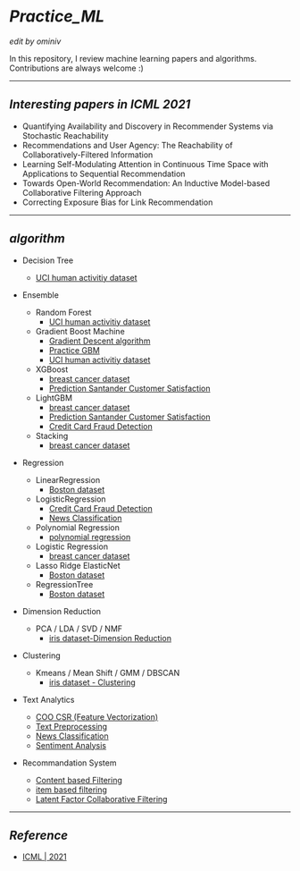 # *Practice_ML*
*edit by ominiv*

In this repository, I review machine learning papers and algorithms.<br>Contributions are always welcome :)

---
## *Interesting papers in ICML 2021* 
- Quantifying Availability and Discovery in Recommender Systems via Stochastic Reachability 
- Recommendations and User Agency: The Reachability of Collaboratively-Filtered Information
- Learning Self-Modulating Attention in Continuous Time Space with Applications to Sequential Recommendation
- Towards Open-World Recommendation: An Inductive Model-based Collaborative Filtering Approach
- Correcting Exposure Bias for Link Recommendation

---
## *algorithm*
- Decision Tree
   - [UCI human activitiy dataset](https://github.com/ominiv/Practice_ML/blob/master/Practice/UCI_Human_activity_dataset.ipynb)
- Ensemble
   - Random Forest
      - [UCI human activitiy dataset](https://github.com/ominiv/Practice_ML/blob/master/Practice/UCI_Human_activity_dataset.ipynb)
   - Gradient Boost Machine
      - [Gradient Descent algorithm](https://github.com/ominiv/Practice_ML/blob/master/Practice/Gradient%20Descent.ipynb)
      - [Practice GBM](https://github.com/ominiv/Practice_ML/blob/master/Practice/Practice%20GBM.ipynb)
      - [UCI human activitiy dataset](https://github.com/ominiv/Practice_ML/blob/master/Practice/UCI_Human_activity_dataset.ipynb)
   - XGBoost
      - [breast cancer dataset](https://github.com/ominiv/Practice_ML/blob/master/Practice/breast%20cancer%20dataset.ipynb)
      - [Prediction Santander Customer Satisfaction](https://github.com/ominiv/Practice_ML/blob/master/Practice/prediction-santander-customer-satisfaction.ipynb)
   - LightGBM
      - [breast cancer dataset](https://github.com/ominiv/Practice_ML/blob/master/Practice/breast%20cancer%20dataset.ipynb)
      - [Prediction Santander Customer Satisfaction](https://github.com/ominiv/Practice_ML/blob/master/Practice/prediction-santander-customer-satisfaction.ipynb)
      - [Credit Card Fraud Detection](https://github.com/ominiv/Practice_ML/blob/master/Practice/credit-card-fraud-detection.ipynb)
   - Stacking
      - [breast cancer dataset](https://github.com/ominiv/Practice_ML/blob/master/Practice/breast%20cancer%20dataset.ipynb)

- Regression
   - LinearRegression
      - [Boston dataset](https://github.com/ominiv/Practice_ML/blob/master/Practice/boston%20dataset.ipynb)
   - LogisticRegression
      - [Credit Card Fraud Detection](https://github.com/ominiv/Practice_ML/blob/master/Practice/credit-card-fraud-detection.ipynb)
      - [News Classification](https://github.com/ominiv/Practice_ML/blob/master/Practice/News_Classification.ipynb)
   - Polynomial Regression
      - [polynomial regression](https://github.com/ominiv/Practice_ML/blob/master/Practice/polynomial%20regression.ipynb)
   - Logistic Regression
      - [breast cancer dataset](https://github.com/ominiv/Practice_ML/blob/master/Practice/breast%20cancer%20dataset.ipynb)
   - Lasso Ridge ElasticNet
      - [Boston dataset](https://github.com/ominiv/Practice_ML/blob/master/Practice/boston%20dataset.ipynb)
   -  RegressionTree
      - [Boston dataset](https://github.com/ominiv/Practice_ML/blob/master/Practice/boston%20dataset.ipynb)
- Dimension Reduction
   - PCA / LDA / SVD / NMF
      - [iris dataset-Dimension Reduction](https://github.com/ominiv/Practice_ML/blob/master/Practice/Feature%20extraction.ipynb)
- Clustering
   - Kmeans / Mean Shift / GMM / DBSCAN
      - [iris dataset - Clustering](https://github.com/ominiv/Practice_ML/blob/master/Practice/Clustering.ipynb)
- Text Analytics
   - [COO CSR (Feature Vectorization)](https://github.com/ominiv/Practice_ML/blob/master/Practice/CSR_format.ipynb)
   - [Text Preprocessing ](https://github.com/ominiv/Practice_ML/blob/master/Practice/Text_Preprocessing.ipynb)
   - [News Classification](https://github.com/ominiv/Practice_ML/blob/master/Practice/News_Classification.ipynb)
   - [Sentiment Analysis](https://github.com/ominiv/Practice_ML/blob/master/Practice/sentiment-analysis-unsupervised-and-supervised.ipynb)
- Recommandation System
   - [Content based Filtering ](https://github.com/ominiv/Practice_ML/blob/master/Practice/Content%20based%20Filtering.ipynb)
   - [item based filtering ](https://github.com/ominiv/Practice_ML/blob/master/Practice/item%20based%20KNN%20filtering.ipynb)
   - [Latent Factor Collaborative Filtering ](https://github.com/ominiv/Practice_ML/blob/master/Practice/Latent%20Factor%20Collaborative%20Filtering.ipynb)

---
## *Reference*
- [ICML | 2021](https://icml.cc/Conferences/2021/Schedule?type=Poster)
